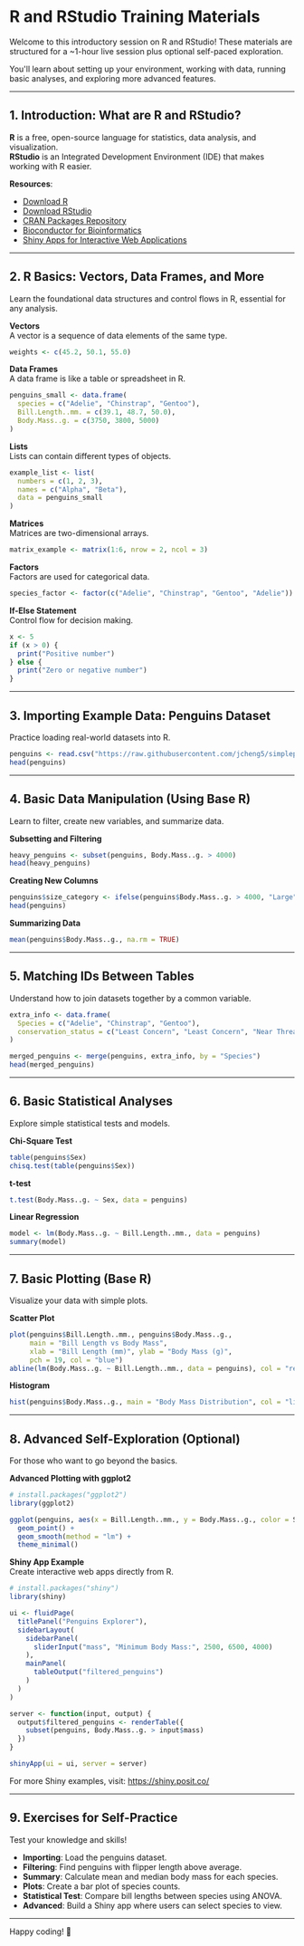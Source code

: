 
# R and RStudio Training Materials

Welcome to this introductory session on R and RStudio! These materials are structured for a ~1-hour live session plus optional self-paced exploration.

You'll learn about setting up your environment, working with data, running basic analyses, and exploring more advanced features.

---

## 1. Introduction: What are R and RStudio?

**R** is a free, open-source language for statistics, data analysis, and visualization.  
**RStudio** is an Integrated Development Environment (IDE) that makes working with R easier.

**Resources**:  
- [Download R](https://cran.r-project.org/)  
- [Download RStudio](https://posit.co/download/rstudio-desktop/)  
- [CRAN Packages Repository](https://cran.r-project.org/web/packages/)  
- [Bioconductor for Bioinformatics](https://bioconductor.org/)  
- [Shiny Apps for Interactive Web Applications](https://shiny.posit.co/)

---

## 2. R Basics: Vectors, Data Frames, and More

Learn the foundational data structures and control flows in R, essential for any analysis.

**Vectors**  
A vector is a sequence of data elements of the same type.

```r
weights <- c(45.2, 50.1, 55.0)
```

**Data Frames**  
A data frame is like a table or spreadsheet in R.

```r
penguins_small <- data.frame(
  species = c("Adelie", "Chinstrap", "Gentoo"),
  Bill.Length..mm. = c(39.1, 48.7, 50.0),
  Body.Mass..g. = c(3750, 3800, 5000)
)
```

**Lists**  
Lists can contain different types of objects.

```r
example_list <- list(
  numbers = c(1, 2, 3),
  names = c("Alpha", "Beta"),
  data = penguins_small
)
```

**Matrices**  
Matrices are two-dimensional arrays.

```r
matrix_example <- matrix(1:6, nrow = 2, ncol = 3)
```

**Factors**  
Factors are used for categorical data.

```r
species_factor <- factor(c("Adelie", "Chinstrap", "Gentoo", "Adelie"))
```

**If-Else Statement**  
Control flow for decision making.

```r
x <- 5
if (x > 0) {
  print("Positive number")
} else {
  print("Zero or negative number")
}
```

---

## 3. Importing Example Data: Penguins Dataset

Practice loading real-world datasets into R.

```r
penguins <- read.csv("https://raw.githubusercontent.com/jcheng5/simplepenguins.R/main/penguins.csv")
head(penguins)
```

---

## 4. Basic Data Manipulation (Using Base R)

Learn to filter, create new variables, and summarize data.

**Subsetting and Filtering**

```r
heavy_penguins <- subset(penguins, Body.Mass..g. > 4000)
head(heavy_penguins)
```

**Creating New Columns**

```r
penguins$size_category <- ifelse(penguins$Body.Mass..g. > 4000, "Large", "Small")
head(penguins)
```

**Summarizing Data**

```r
mean(penguins$Body.Mass..g., na.rm = TRUE)
```

---

## 5. Matching IDs Between Tables

Understand how to join datasets together by a common variable.

```r
extra_info <- data.frame(
  Species = c("Adelie", "Chinstrap", "Gentoo"),
  conservation_status = c("Least Concern", "Least Concern", "Near Threatened")
)

merged_penguins <- merge(penguins, extra_info, by = "Species")
head(merged_penguins)
```

---

## 6. Basic Statistical Analyses

Explore simple statistical tests and models.

**Chi-Square Test**

```r
table(penguins$Sex)
chisq.test(table(penguins$Sex))
```

**t-test**

```r
t.test(Body.Mass..g. ~ Sex, data = penguins)
```

**Linear Regression**

```r
model <- lm(Body.Mass..g. ~ Bill.Length..mm., data = penguins)
summary(model)
```

---

## 7. Basic Plotting (Base R)

Visualize your data with simple plots.

**Scatter Plot**

```r
plot(penguins$Bill.Length..mm., penguins$Body.Mass..g.,
     main = "Bill Length vs Body Mass",
     xlab = "Bill Length (mm)", ylab = "Body Mass (g)",
     pch = 19, col = "blue")
abline(lm(Body.Mass..g. ~ Bill.Length..mm., data = penguins), col = "red")
```

**Histogram**

```r
hist(penguins$Body.Mass..g., main = "Body Mass Distribution", col = "lightblue")
```

---

## 8. Advanced Self-Exploration (Optional)

For those who want to go beyond the basics.

**Advanced Plotting with ggplot2**

```r
# install.packages("ggplot2")
library(ggplot2)

ggplot(penguins, aes(x = Bill.Length..mm., y = Body.Mass..g., color = Species)) +
  geom_point() +
  geom_smooth(method = "lm") +
  theme_minimal()
```

**Shiny App Example**  
Create interactive web apps directly from R.

```r
# install.packages("shiny")
library(shiny)

ui <- fluidPage(
  titlePanel("Penguins Explorer"),
  sidebarLayout(
    sidebarPanel(
      sliderInput("mass", "Minimum Body Mass:", 2500, 6500, 4000)
    ),
    mainPanel(
      tableOutput("filtered_penguins")
    )
  )
)

server <- function(input, output) {
  output$filtered_penguins <- renderTable({
    subset(penguins, Body.Mass..g. > input$mass)
  })
}

shinyApp(ui = ui, server = server)
```

For more Shiny examples, visit: https://shiny.posit.co/

---

## 9. Exercises for Self-Practice

Test your knowledge and skills!

- **Importing**: Load the penguins dataset.
- **Filtering**: Find penguins with flipper length above average.
- **Summary**: Calculate mean and median body mass for each species.
- **Plots**: Create a bar plot of species counts.
- **Statistical Test**: Compare bill lengths between species using ANOVA.
- **Advanced**: Build a Shiny app where users can select species to view.

---

Happy coding! 🚀
